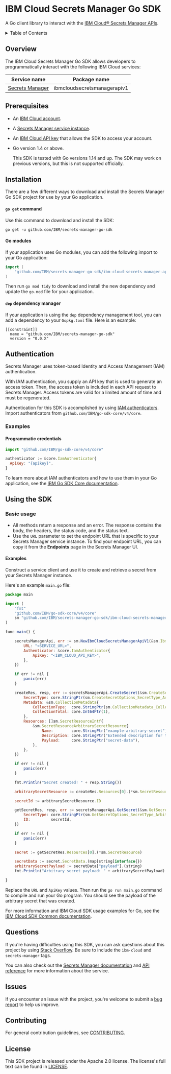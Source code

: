 # IBM Cloud Secrets Manager Go SDK

A Go client library to interact with the [IBM Cloud® Secrets Manager APIs](https://cloud.ibm.com/apidocs/secrets-manager).

<details>
<summary>Table of Contents</summary>

* [Overview](#overview)
* [Prerequisites](#prerequisites)
* [Installation](#installation)
* [Authentication](#authentication)
* [Using the SDK](#using-the-sdk)
* [Questions](#questions)
* [Issues](#issues)
* [Contributing](#contributing)
* [License](#license)
</details>

## Overview

The IBM Cloud Secrets Manager Go SDK allows developers to programmatically interact with the following IBM Cloud services:

Service name | Package name
--- | --- 
[Secrets Manager](https://cloud.ibm.com/apidocs/secrets-manager)  |ibmcloudsecretsmanagerapiv1 

## Prerequisites

- An [IBM Cloud account](https://cloud.ibm.com/registration).
- A [Secrets Manager service instance](https://cloud.ibm.com/catalog/services/secrets-manager).
- An [IBM Cloud API key](https://cloud.ibm.com/iam/apikeys) that allows the SDK to access your account. 
- Go version 1.4 or above.

  This SDK is tested with Go versions 1.14 and up. The SDK may work on previous versions, but this is not supported officially.

## Installation

There are a few different ways to download and install the Secrets Manager Go SDK project for use by your Go application.

#### `go get` command  

Use this command to download and install the SDK:

```
go get -u github.com/IBM/secrets-manager-go-sdk
```

#### Go modules  

If your application uses Go modules, you can add the following import to your Go application:

```go
import (
	"github.com/IBM/secrets-manager-go-sdk/ibm-cloud-secrets-manager-api-v1"
)
```

Then run `go mod tidy` to download and install the new dependency and update the `go.mod` file for your application.

#### `dep` dependency manager 

If your application is using the `dep` dependency management tool, you can add a dependency to your `Gopkg.toml` file. Here is an example:

```
[[constraint]]
  name = "github.com/IBM/secrets-manager-go-sdk"
  version = "0.0.X"
```
## Authentication

Secrets Manager uses token-based Identity and Access Management (IAM) authentication.

With IAM authentication, you supply an API key that is used to generate an access token. Then, the access token is included in each API request to Secrets Manager. Access tokens are valid for a limited amount of time and must be regenerated.

Authentication for this SDK is accomplished by using [IAM authenticators](https://github.com/IBM/ibm-cloud-sdk-common/blob/master/README.md#authentication). Import authenticators from `github.com/IBM/go-sdk-core/v4/core`.

### Examples

#### Programmatic credentials

```js
import "github.com/IBM/go-sdk-core/v4/core"

authenticator := &core.IamAuthenticator{
  ApiKey: "{apikey}",
}
```
To learn more about IAM authenticators and how to use them in your Go application, see the [IBM Go SDK Core documentation](https://github.com/IBM/go-sdk-core/blob/master/Authentication.md).

## Using the SDK

### Basic usage

- All methods return a response and an error. The response contains the body, the headers, the status code, and the status text.
- Use the `URL` parameter to set the endpoint URL that is specific to your Secrets Manager service instance. To find your endpoint URL, you can copy it from the **Endpoints** page in the Secrets Manager UI.

#### Examples

Construct a service client and use it to create and retrieve a secret from your Secrets Manager instance.

Here's an example `main.go` file:

```js
package main

import (
    "fmt"
    "github.com/IBM/go-sdk-core/v4/core"
    sm "github.com/IBM/secrets-manager-go-sdk/ibm-cloud-secrets-manager-api-v1"
)

func main() {

    secretsManagerApi, err := sm.NewIbmCloudSecretsManagerApiV1(&sm.IbmCloudSecretsManagerApiV1Options{
        URL: "<SERVICE_URL>",
        Authenticator: &core.IamAuthenticator{
            ApiKey: "<IBM_CLOUD_API_KEY>",
        },
    })

    if err != nil {
        panic(err)
    }

    createRes, resp, err := secretsManagerApi.CreateSecret(&sm.CreateSecretOptions{
        SecretType: core.StringPtr(sm.CreateSecretOptions_SecretType_Arbitrary),
        Metadata: &sm.CollectionMetadata{
            CollectionType:  core.StringPtr(sm.CollectionMetadata_CollectionType_ApplicationVndIbmSecretsManagerSecretJSON),
            CollectionTotal: core.Int64Ptr(1),
        },
        Resources: []sm.SecretResourceIntf{
            &sm.SecretResourceArbitrarySecretResource{
                Name:        core.StringPtr("example-arbitrary-secret"),
                Description: core.StringPtr("Extended description for this secret."),
                Payload:     core.StringPtr("secret-data"),
            },
        },
    })

    if err != nil {
        panic(err)
    }

    fmt.Println("Secret created! " + resp.String())

    arbitrarySecretResource := createRes.Resources[0].(*sm.SecretResource)

    secretId := arbitrarySecretResource.ID

    getSecretRes, resp, err := secretsManagerApi.GetSecret(&sm.GetSecretOptions{
        SecretType: core.StringPtr(sm.GetSecretOptions_SecretType_Arbitrary),
        ID:         secretId,
    })

    if err != nil {
        panic(err)
    }

    secret := getSecretRes.Resources[0].(*sm.SecretResource)

    secretData := secret.SecretData.(map[string]interface{})
    arbitrarySecretPayload := secretData["payload"].(string)
    fmt.Println("Arbitrary secret payload: " + arbitrarySecretPayload)

}
```

Replace the `URL` and `ApiKey` values. Then run the `go run main.go` command to compile and run your Go program. You should see the payload of the arbitrary secret that was created.

For more information and IBM Cloud SDK usage examples for Go, see the [IBM Cloud SDK Common documentation](https://github.com/IBM/ibm-cloud-sdk-common/blob/master/README.md).  

## Questions

If you're having difficulties using this SDK, you can ask questions about this project by using [Stack Overflow](https://stackoverflow.com/questions/tagged/ibm-cloud+secrets-manager). Be sure to include the `ibm-cloud` and `secrets-manager` tags.

You can also check out the [Secrets Manager documentation](https://cloud.ibm.com/docs/secrets-manager) and [API reference](https://cloud.ibm.com/apidocs/secrets-manager) for more information about the service.

## Issues

If you encounter an issue with the project, you're welcome to submit a [bug report](https://github.com/IBM/secrets-manager-go-sdk/issues) to help us improve.

## Contributing

For general contribution guidelines, see [CONTRIBUTING](CONTRIBUTING.md).

## License

This SDK project is released under the Apache 2.0 license. The license's full text can be found in [LICENSE](LICENSE).
